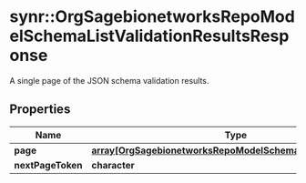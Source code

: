 # synr::OrgSagebionetworksRepoModelSchemaListValidationResultsResponse

A single page of the JSON schema validation results.

## Properties
Name | Type | Description | Notes
------------ | ------------- | ------------- | -------------
**page** | [**array[OrgSagebionetworksRepoModelSchemaValidationResults]**](org.sagebionetworks.repo.model.schema.ValidationResults.md) |  | [optional] 
**nextPageToken** | **character** |  | [optional] 


